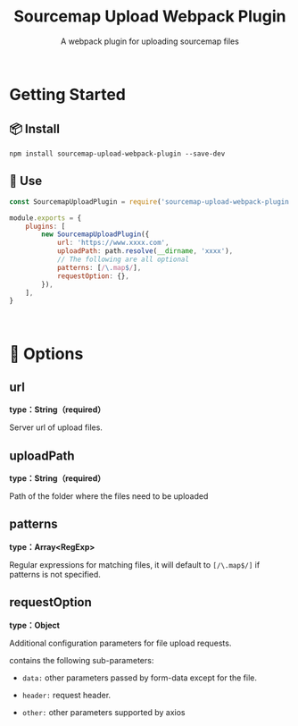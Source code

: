 <h1 align="center">Sourcemap Upload Webpack Plugin</h1>
<p align="center">A webpack plugin for uploading sourcemap files</p>

<br/>

# Getting Started

## 📦 Install

```console
npm install sourcemap-upload-webpack-plugin --save-dev
```

## 📝 Use

```js
const SourcemapUploadPlugin = require('sourcemap-upload-webpack-plugin ')

module.exports = {
	plugins: [
		new SourcemapUploadPlugin({
			url: 'https://www.xxxx.com',
			uploadPath: path.resolve(__dirname, 'xxxx'),
			// The following are all optional
			patterns: [/\.map$/],
			requestOption: {},
		}),
	],
}
```

<br/>

# 📖 Options

## url

**type：String（required）**

Server url of upload files.


## uploadPath

**type：String（required）**

Path of the folder where the files need to be uploaded


## patterns

**type：Array\<RegExp>**

Regular expressions for matching files, it will default to `[/\.map$/]` if patterns is not specified.


## requestOption

**type：Object**

Additional configuration parameters for file upload requests.

contains the following sub-parameters:

-   `data:` other parameters passed by form-data except for the file.

-   `header:` request header.

-   `other:` other parameters supported by axios
